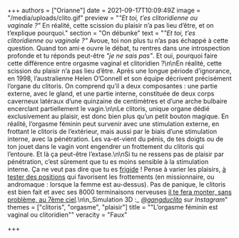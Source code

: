 +++
authors = ["Orianne"]
date = 2021-09-17T10:09:49Z
image = "/media/uploads/clito.gif"
preview = "_\"Et toi, t’es clitoridienne ou vaginale&nbsp;?\"_ En réalité, cette scission du plaisir n’a pas lieu d’être, et on t’explique pourquoi."
section = "On débunke"
text = "_\"Et toi, t’es clitoridienne ou vaginale&nbsp;?\"_ Avoue, toi non plus tu n’as pas échappé à cette question. Quand ton ami·e ouvre le débat, tu rentres dans une introspection profonde et tu réponds peut-être _\"je ne sais pas\"_. Et oui, pourquoi faire cette différence entre orgasme vaginal et clitoridien&nbsp;?\n\nEn réalité, cette scission du plaisir n’a pas lieu d’être. Après une longue période d’ignorance, en 1998, l’australienne Helen O’Connell et son équipe décrivent précisément l’organe du clitoris. On comprend qu’il a deux composantes&nbsp;: une partie externe, avec le gland, et une partie interne, constituée de deux corps caverneux latéraux d’une quinzaine de centimètres et d’une arche bulbaire encerclant partiellement le vagin.\n\nLe clitoris, unique organe dédié exclusivement au plaisir, est donc bien plus qu’un petit bouton magique. En réalité, l’orgasme féminin peut survenir avec une stimulation externe, en frottant le clitoris de l’extérieur, mais aussi par le biais d’une stimulation interne, avec la pénétration. Les va-et-vient du pénis, de tes doigts ou de ton jouet dans le vagin vont engendrer un frottement du clitoris qui l’entoure. Et là ça peut-être l’extase.\n\nSi tu ne ressens pas de plaisir par pénétration, c’est sûrement que tu es moins sensible à la stimulation interne. Ça ne veut pas dire que tu es [frigide](https://www.cairn.info/revue-nouvelles-questions-feministes-2010-3-page-14.htm)&nbsp;! Pense à varier les plaisirs, [à tester des positions](https://lepointq.com/quizz/generateur-kamasutra/) qui favorisent les frottements (en missionnaire, ou andromaque&nbsp;: lorsque la femme est au-dessus). Pas de panique, le clitoris est bien fait et avec ses 8000 terminaisons nerveuses [il te fera monter, sans problème, au 7ème ciel](https://lepointq.com/newsletters/grimpons-au-7eme-ciel/).\n\n_Simulation 3D&nbsp;:_ [_@gangduclito_](https://www.instagram.com/stories/highlights/17979422683098761/) _sur Instagram_"
themes = ["clitoris", "orgasme", "plaisir"]
title = "\"L’orgasme féminin est vaginal ou clitoridien\""
veracity = "Faux"

+++
